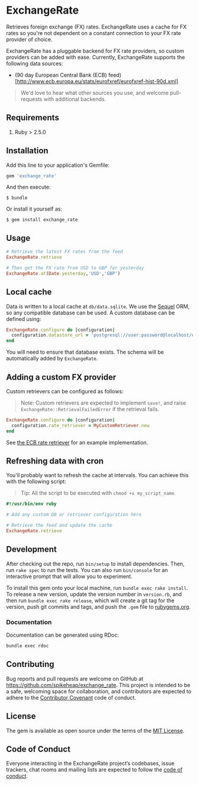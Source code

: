 # ExchangeRate

Retrieves foreign exchange (FX) rates. ExchangeRate uses a cache for FX rates so you're not dependent on a constant connection to your FX rate provider of choice.

ExchangeRate has a pluggable backend for FX rate providers, so custom providers can be added with ease. Currently, ExchangeRate supports the following data sources:

- (90 day European Central Bank (ECB) feed)[http://www.ecb.europa.eu/stats/eurofxref/eurofxref-hist-90d.xml]

> We'd love to hear what other sources you use, and welcome pull-requests with additional backends.

## Requirements

1. Ruby > 2.5.0

## Installation
Add this line to your application's Gemfile:

```ruby
gem 'exchange_rate'
```

And then execute:

    $ bundle

Or install it yourself as:

    $ gem install exchange_rate

## Usage

```ruby
# Retrieve the latest FX rates from the feed
ExchangeRate.retrieve

# Then get the FX rate from USD to GBP for yesterday
ExchangeRate.at(Date.yesterday,'USD','GBP')
```

## Local cache

Data is written to a local cache at `db/data.sqlite`. We use the [Sequel](https://github.com/jeremyevans/sequel) ORM, so any compatible database can be used. A custom database can be defined using:

```ruby
ExchangeRate.configure do |configuration|
  configuration.datastore_url = 'postgresql://user:password@localhost/exchangerate_db'
end
```

You will need to ensure that database exists. The schema will be automatically added by `ExchangeRate`.

## Adding a custom FX provider

Custom retrievers can be configured as follows:

> Note: Custom retrievers are expected to implement `save!`, and raise `ExchangeRate::RetrievalFailedError` if the retrieval fails.

```ruby
ExchangeRate.configure do |configuration|
  configuration.rate_retriever = MyCustomRetriever.new
end
```

See [the ECB rate retriever](lib/exchange_rate/rate_sources/e_c_b_rate_retriever.rb) for an example implementation.

## Refreshing data with cron
You'll probably want to refresh the cache at intervals. You can achieve this with the following script:

> Tip: All the script to be executed with `chmod +x my_script_name`.

```ruby
#!/usr/bin/env ruby

# Add any custom DB or retriever configuration here

# Retrieve the feed and update the cache
ExchangeRate.retrieve
```

## Development

After checking out the repo, run `bin/setup` to install dependencies. Then, run `rake spec` to run the tests. You can also run `bin/console` for an interactive prompt that will allow you to experiment.

To install this gem onto your local machine, run `bundle exec rake install`. To release a new version, update the version number in `version.rb`, and then run `bundle exec rake release`, which will create a git tag for the version, push git commits and tags, and push the `.gem` file to [rubygems.org](https://rubygems.org).

### Documentation

Documentation can be generated using RDoc:

```bash
bundle exec rdoc
```

## Contributing

Bug reports and pull requests are welcome on GitHub at https://github.com/spikeheap/exchange_rate. This project is intended to be a safe, welcoming space for collaboration, and contributors are expected to adhere to the [Contributor Covenant](http://contributor-covenant.org) code of conduct.

## License

The gem is available as open source under the terms of the [MIT License](https://opensource.org/licenses/MIT).

## Code of Conduct

Everyone interacting in the ExchangeRate project’s codebases, issue trackers, chat rooms and mailing lists are expected to follow the [code of conduct](https://github.com/spikeheap/exchange_rate/blob/master/CODE_OF_CONDUCT.md).
